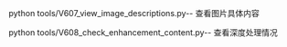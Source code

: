 python tools/V607_view_image_descriptions.py-- 查看图片具体内容

python tools/V608_check_enhancement_content.py-- 查看深度处理情况
